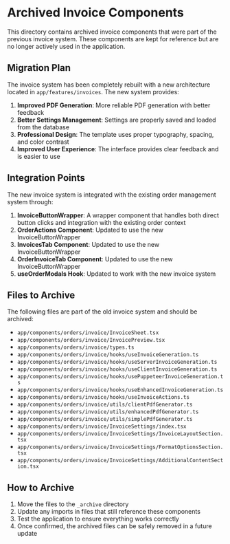 # Archived Invoice Components

This directory contains archived invoice components that were part of the previous invoice system. These components are kept for reference but are no longer actively used in the application.

## Migration Plan

The invoice system has been completely rebuilt with a new architecture located in `app/features/invoices`. The new system provides:

1. **Improved PDF Generation**: More reliable PDF generation with better feedback
2. **Better Settings Management**: Settings are properly saved and loaded from the database
3. **Professional Design**: The template uses proper typography, spacing, and color contrast
4. **Improved User Experience**: The interface provides clear feedback and is easier to use

## Integration Points

The new invoice system is integrated with the existing order management system through:

1. **InvoiceButtonWrapper**: A wrapper component that handles both direct button clicks and integration with the existing order context
2. **OrderActions Component**: Updated to use the new InvoiceButtonWrapper
3. **InvoicesTab Component**: Updated to use the new InvoiceButtonWrapper
4. **OrderInvoiceTab Component**: Updated to use the new InvoiceButtonWrapper
5. **useOrderModals Hook**: Updated to work with the new invoice system

## Files to Archive

The following files are part of the old invoice system and should be archived:

- `app/components/orders/invoice/InvoiceSheet.tsx`
- `app/components/orders/invoice/InvoicePreview.tsx`
- `app/components/orders/invoice/types.ts`
- `app/components/orders/invoice/hooks/useInvoiceGeneration.ts`
- `app/components/orders/invoice/hooks/useServerInvoiceGeneration.ts`
- `app/components/orders/invoice/hooks/useClientInvoiceGeneration.ts`
- `app/components/orders/invoice/hooks/usePuppeteerInvoiceGeneration.ts`
- `app/components/orders/invoice/hooks/useEnhancedInvoiceGeneration.ts`
- `app/components/orders/invoice/hooks/useInvoiceActions.ts`
- `app/components/orders/invoice/utils/clientPdfGenerator.ts`
- `app/components/orders/invoice/utils/enhancedPdfGenerator.ts`
- `app/components/orders/invoice/utils/simplePdfGenerator.ts`
- `app/components/orders/invoice/InvoiceSettings/index.tsx`
- `app/components/orders/invoice/InvoiceSettings/InvoiceLayoutSection.tsx`
- `app/components/orders/invoice/InvoiceSettings/FormatOptionsSection.tsx`
- `app/components/orders/invoice/InvoiceSettings/AdditionalContentSection.tsx`

## How to Archive

1. Move the files to the `_archive` directory
2. Update any imports in files that still reference these components
3. Test the application to ensure everything works correctly
4. Once confirmed, the archived files can be safely removed in a future update
